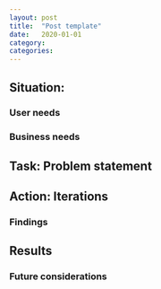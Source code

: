 ```yaml
---
layout: post
title:  "Post template"
date:   2020-01-01
category: 
categories: 
---
```


## Situation:

### User needs
### Business needs

## Task: Problem statement

## Action: Iterations
### Findings

## Results
### Future considerations